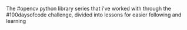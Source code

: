 The #opencv python library series
that i've worked with through the #100daysofcode challenge,
divided into lessons for easier following and learning
